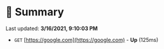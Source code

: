 # 📖 Summary
Last updated: **3/16/2021, 9:10:03 PM**

- `GET` [https://google.com](https://google.com) - **Up** (125ms)
